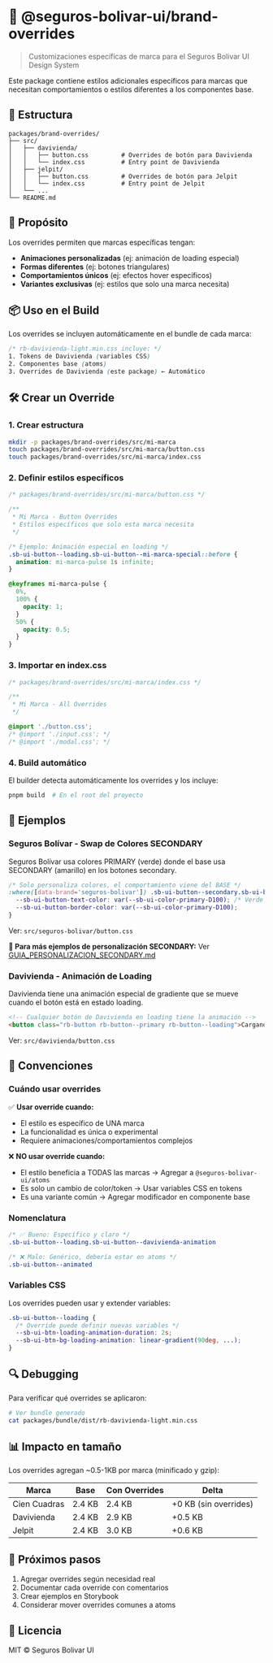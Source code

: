 # 🎨 @seguros-bolivar-ui/brand-overrides

> Customizaciones específicas de marca para el Seguros Bolivar UI Design System

Este package contiene estilos adicionales específicos para marcas que necesitan comportamientos o estilos diferentes a los componentes base.

## 📁 Estructura

```
packages/brand-overrides/
├── src/
│   ├── davivienda/
│   │   ├── button.css         # Overrides de botón para Davivienda
│   │   └── index.css          # Entry point de Davivienda
│   ├── jelpit/
│   │   ├── button.css         # Overrides de botón para Jelpit
│   │   └── index.css          # Entry point de Jelpit
│   └── ...
└── README.md
```

## 🎯 Propósito

Los overrides permiten que marcas específicas tengan:

- **Animaciones personalizadas** (ej: animación de loading especial)
- **Formas diferentes** (ej: botones triangulares)
- **Comportamientos únicos** (ej: efectos hover específicos)
- **Variantes exclusivas** (ej: estilos que solo una marca necesita)

## 📦 Uso en el Build

Los overrides se incluyen automáticamente en el bundle de cada marca:

```css
/* rb-davivienda-light.min.css incluye: */
1. Tokens de Davivienda (variables CSS)
2. Componentes base (atoms)
3. Overrides de Davivienda (este package) ← Automático
```

## 🛠️ Crear un Override

### 1. Crear estructura

```bash
mkdir -p packages/brand-overrides/src/mi-marca
touch packages/brand-overrides/src/mi-marca/button.css
touch packages/brand-overrides/src/mi-marca/index.css
```

### 2. Definir estilos específicos

```css
/* packages/brand-overrides/src/mi-marca/button.css */

/**
 * Mi Marca - Button Overrides
 * Estilos específicos que solo esta marca necesita
 */

/* Ejemplo: Animación especial en loading */
.sb-ui-button--loading.sb-ui-button--mi-marca-special::before {
  animation: mi-marca-pulse 1s infinite;
}

@keyframes mi-marca-pulse {
  0%,
  100% {
    opacity: 1;
  }
  50% {
    opacity: 0.5;
  }
}
```

### 3. Importar en index.css

```css
/* packages/brand-overrides/src/mi-marca/index.css */

/**
 * Mi Marca - All Overrides
 */

@import './button.css';
/* @import './input.css'; */
/* @import './modal.css'; */
```

### 4. Build automático

El builder detecta automáticamente los overrides y los incluye:

```bash
pnpm build  # En el root del proyecto
```

## 📝 Ejemplos

### Seguros Bolívar - Swap de Colores SECONDARY

Seguros Bolívar usa colores PRIMARY (verde) donde el base usa SECONDARY (amarillo) en los botones secondary.

```css
/* Solo personaliza colores, el comportamiento viene del BASE */
:where([data-brand='seguros-bolivar']) .sb-ui-button--secondary.sb-ui-button--stroke {
  --sb-ui-button-text-color: var(--sb-ui-color-primary-D100); /* Verde */
  --sb-ui-button-border-color: var(--sb-ui-color-primary-D100);
}
```

Ver: `src/seguros-bolivar/button.css`

**📖 Para más ejemplos de personalización SECONDARY:** Ver [GUIA_PERSONALIZACION_SECONDARY.md](../../GUIA_PERSONALIZACION_SECONDARY.md)

### Davivienda - Animación de Loading

Davivienda tiene una animación especial de gradiente que se mueve cuando el botón está en estado loading.

```html
<!-- Cualquier botón de Davivienda en loading tiene la animación -->
<button class="rb-button rb-button--primary rb-button--loading">Cargando...</button>
```

Ver: `src/davivienda/button.css`

## 🎨 Convenciones

### Cuándo usar overrides

✅ **Usar override cuando:**

- El estilo es específico de UNA marca
- La funcionalidad es única o experimental
- Requiere animaciones/comportamientos complejos

❌ **NO usar override cuando:**

- El estilo beneficia a TODAS las marcas → Agregar a `@seguros-bolivar-ui/atoms`
- Es solo un cambio de color/token → Usar variables CSS en tokens
- Es una variante común → Agregar modificador en componente base

### Nomenclatura

```css
/* ✅ Bueno: Específico y claro */
.sb-ui-button--loading.sb-ui-button--davivienda-animation

/* ❌ Malo: Genérico, debería estar en atoms */
.sb-ui-button--animated
```

### Variables CSS

Los overrides pueden usar y extender variables:

```css
.sb-ui-button--loading {
  /* Override puede definir nuevas variables */
  --sb-ui-btn-loading-animation-duration: 2s;
  --sb-ui-btn-bg-loading-animation: linear-gradient(90deg, ...);
}
```

## 🔍 Debugging

Para verificar qué overrides se aplicaron:

```bash
# Ver bundle generado
cat packages/bundle/dist/rb-davivienda-light.min.css
```

## 📊 Impacto en tamaño

Los overrides agregan ~0.5-1KB por marca (minificado y gzip):

| Marca        | Base   | Con Overrides | Delta                 |
| ------------ | ------ | ------------- | --------------------- |
| Cien Cuadras | 2.4 KB | 2.4 KB        | +0 KB (sin overrides) |
| Davivienda   | 2.4 KB | 2.9 KB        | +0.5 KB               |
| Jelpit       | 2.4 KB | 3.0 KB        | +0.6 KB               |

## 🚀 Próximos pasos

1. Agregar overrides según necesidad real
2. Documentar cada override con comentarios
3. Crear ejemplos en Storybook
4. Considerar mover overrides comunes a atoms

## 📄 Licencia

MIT © Seguros Bolivar UI
